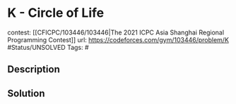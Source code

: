 # K - Circle of Life

contest: [[CFICPC/103446/103446|The 2021 ICPC Asia Shanghai Regional Programming Contest]]
url: https://codeforces.com/gym/103446/problem/K
#Status/UNSOLVED
Tags: #

## Description

## Solution

